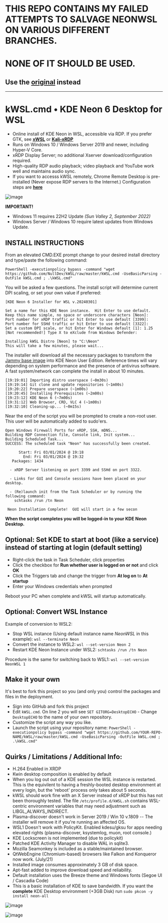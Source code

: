 # THIS REPO CONTAINS MY FAILED ATTEMPTS TO SALVAGE NEONWSL ON VARIOUS DIFFERENT BRANCHES.
# NONE OF IT SHOULD BE USED.

## Use the [original](https://github.com/DesktopECHO/kWSL) instead

---

# kWSL.cmd • KDE Neon 6 Desktop for WSL

  - Online install of KDE Neon in WSL, accessible via RDP.  If you prefer GTK, see [**xWSL**](https://github.com/DesktopECHO/xWSL) or [**Kali-xRDP**](https://github.com/DesktopECHO/Kali-xRDP)
  - Runs on Windows 10 / Windows Server 2019 and newer, including Hyper-V Core.
  - xRDP Display Server; no additional Xserver download/configuration required.
  - High-quality RDP audio playback; video playback and YouTube work well and maintains audio sync.
  - If you want to accesss kWSL remotely, Chrome Remote Desktop is pre-installed (Never expose RDP servers to the Internet.) Configuration steps are [**here**](https://github.com/DesktopECHO/kWSL/wiki/Enable-Chrome-Remote-Desktop)

![image](https://user-images.githubusercontent.com/33142753/100149597-d3d57d80-2e74-11eb-899a-a7476b016e27.png)

**IMPORTANT!** 
 - Windows 11 requires 22H2 Update *(Sun Valley 2, September 2022)*
 - Windows Server / Windows 10 require latest updates from Windows Update.

## INSTALL INSTRUCTIONS
From an elevated CMD.EXE prompt change to your desired install directory and type/paste the following command:

```
PowerShell -executionpolicy bypass -command "wget https://github.com/NullDev/kWSL/raw/master/kWSL.cmd -UseBasicParsing -OutFile kWSL.cmd ; .\kWSL.cmd"
```

You will be asked a few questions.  The install script will determine current DPI scaling, or set your own value if preferred:

```
[KDE Neon 6 Installer for WSL v.20240301]

Set a name for this KDE Neon instance.  Hit Enter to use default.
Keep this name simple, no space or underscore characters [Neon]:
Port number for xRDP traffic or hit Enter to use default [3399]:
Port number for SSHd traffic or hit Enter to use default [3322]:
Set a custom DPI scale, or hit Enter for Windows default [1]: 1.25
[Not recommended!] Type X to eXclude from Windows Defender:

Installing kWSL Distro [Neon] to "C:\Neon"
This will take a few minutes, please wait...
```

The installer will download all the necessary packages to transform the [Jammy base image](https://cloud-images.ubuntu.com/jammy/current/) into KDE Neon User Edition.  Reference times will vary depending on system performance and the presence of antivirus software.  A fast system/network can complete the install in about 10 minutes.

```
[19:19:01] Importing distro userspace (~0m30s)
[19:19:14] Git clone and update repositories (~1m00s)
[19:20:22] Prepare userspace (~1m00s)
[19:20:45] Installing Prerequisites (~2m00s)
[19:23:12] KDE Neon 6 (~7m00s)
[19:31:12] Web Browser, CRD, VLC 4 (~1m00s)
[19:32:10] Cleaning-up... (~0m15s)
```

Near the end of the script you will be prompted to create a non-root user.  This user will be automatically added to sudo'ers.

```
Open Windows Firewall Ports for xRDP, SSH, mDNS...
Building RDP Connection file, Console link, Init system...
Building Scheduled Task...
SUCCESS: The scheduled task "Neon" has successfully been created.

      Start: Fri 03/01/2024 @ 19:18
        End: Fri 03/01/2024 @ 19:32
   Packages: 1434

  - xRDP Server listening on port 3399 and SSHd on port 3322.

  - Links for GUI and Console sessions have been placed on your desktop.

  - (Re)launch init from the Task Scheduler or by running the following command:
    schtasks /run /tn Neon

 Neon Installation Complete!  GUI will start in a few secon
```

**When the script completes you will be logged-in to your KDE Neon Desktop.** 

## Optional: Set KDE to start at boot (like a service) instead of starting at login (default setting)

 - Right-click the task in Task Scheduler, click properties
 - Click the checkbox for **Run whether user is logged on or not** and click **OK**
 - Click the Triggers tab and change the trigger from **At log on** to **At startup**
 - Enter your Windows credentials when prompted
 
 Reboot your PC when complete and kWSL will startup automatically.

## Optional: Convert WSL Instance

Example of conversion to WSL2:
 - Stop WSL instance (Using default instance name _NeonWSL_ in this example):
 ````wsl --terminate Neon````
 - Convert the instance to WSL2:
 ````wsl --set-version Neon 2````
 - Restart KDE Neon Instance under WSL2:
 ````schtasks /run /tn Neon````

Procedure is the same for switching back to WSL1: ````wsl --set-version NeonWSL 1````

## Make it your own

It's best to fork this project so you (and only you) control the packages and files in the deployment.

- Sign into GitHub and fork this project
- Edit ```kWSL.cmd```.  On line 2 you will see ```SET GITORG=DesktopECHO``` - Change ```DesktopECHO``` to the name of your own repository.
- Customize the script any way you like.
- Launch the script using your repository name:
 ```PowerShell -executionpolicy bypass -command "wget https://github.com/YOUR-REPO-NAME/kWSL/raw/master/kWSL.cmd -UseBasicParsing -OutFile kWSL.cmd ; .\kWSL.cmd"```

## Quirks / Limitations / Additional Info:

- H.264 Enabled in XRDP
- Kwin desktop composition is enabled by default 
- When you log out out of a KDE session the WSL instance is restarted.  This is the equivilent to having a freshly-booted desktop environment at every login, but the 'reboot' process only takes about 5 seconds.  
- kWSL should work fine with an X Server instead of xRDP but this has not been thoroughly tested.  The file ```/etc/profile.d/kWSL.sh``` contains WSL-centric environment variables that may need adjustment such as LIBGL_ALWAYS_INDIRECT.
- Plasma-discover doesn't work in Server 2019 / Win 10 v.1809 -- The installer will remove it if you're running an affected OS. 
- WSL1 Doesn't work with PolicyKit.  Enabled kdesu/gksu for apps needing elevated rights (plasma-discover, ksystemlog, muon, root console.)    
- KDE Lockscreen is not implemented (due to policykit)  
- Patched KDE Activity Manager to disable WAL in sqlite3. 
- Mozilla Seamonkey is included as a stable/maintained browser. 
- QtWebEngine (Chromium-based) browsers like Falkon and Konqueror now work. (July/21)
- Installed image consumes approximately 3 GB of disk space.
- Apt-fast added to improve download speed and reliability.
- Default installation uses the Breeze theme and Windows fonts (Segoe UI / Cascadia Code)
- This is a basic installation of KDE to save bandwidth.  If you want the **complete** KDE Desktop environment (+3GB Disk) run ```sudo pkcon -y install neon-all``` 

![image](https://user-images.githubusercontent.com/33142753/100148485-33cb2480-2e73-11eb-932b-54e34b445575.png)

![image](https://user-images.githubusercontent.com/33142753/100385367-c21ce300-2ff8-11eb-9276-6f51b366839f.png)
